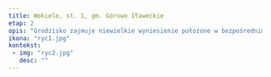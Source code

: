 ```yaml
---
title: Wokiele, st. 1, gm. Górowo Iławeckie
etap: 2
opis: "Grodzisko zajmuje niewielkie wyniesienie położone w bezpośrednim sąsiedztwie rzeki Elmy, której wody opływają je od południa, a częściowo także od wschodu i zachodu. Majdan i umocnienia dobrze widoczne od strony zachodniej. Część wschodnia częściowo zniszczona przez młodsze młynisko. Stanowisko datowane na okres średniowiecza."
ikona: "ryc1.jpg"
kontekst:
 - img: "ryc2.jpg"
   desc: ""
---
```


